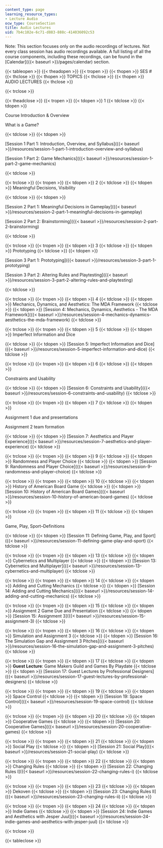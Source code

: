 ```yaml
---
content_type: page
learning_resource_types:
- Lecture Audio
ocw_type: CourseSection
title: Audio Lectures
uid: 7b4c102e-6c71-d883-888c-414036092c53
---
```


Note: This section focuses only on the audio recordings of lectures. Not every class session has audio recordings available. A full listing of all the course components, including these recordings, can be found in the [Calendar]({{< baseurl >}}/pages/calendar) section.

{{< tableopen >}}
{{< theadopen >}}
{{< tropen >}}
{{< thopen >}}
SES #
{{< thclose >}}
{{< thopen >}}
TOPICS
{{< thclose >}}
{{< thopen >}}
AUDIO LECTURES
{{< thclose >}}

{{< trclose >}}

{{< theadclose >}}
{{< tropen >}}
{{< tdopen >}}
1
{{< tdclose >}}
{{< tdopen >}}


Course Introduction & Overview

What is a Game?


{{< tdclose >}}
{{< tdopen >}}


[Session 1 Part 1: Introduction, Overview, and Syllabus]({{< baseurl >}}/resources/session-1-part-1-introduction-overview-and-syllabus)

[Session 1 Part 2: Game Mechanics]({{< baseurl >}}/resources/session-1-part-2-game-mechanics)


{{< tdclose >}}

{{< trclose >}}
{{< tropen >}}
{{< tdopen >}}
2
{{< tdclose >}}
{{< tdopen >}}
Meaningful Decisions, Visibility


{{< tdclose >}}
{{< tdopen >}}


[Session 2 Part 1: Meaningful Decisions in Gameplay]({{< baseurl >}}/resources/session-2-part-1-meaningful-decisions-in-gameplay)

[Session 2 Part 2: Brainstorming]({{< baseurl >}}/resources/session-2-part-2-brainstorming)


{{< tdclose >}}

{{< trclose >}}
{{< tropen >}}
{{< tdopen >}}
3
{{< tdclose >}}
{{< tdopen >}}
Prototyping
{{< tdclose >}}
{{< tdopen >}}


[Session 3 Part 1: Prototyping]({{< baseurl >}}/resources/session-3-part-1-prototyping)

[Session 3 Part 2: Altering Rules and Playtesting]({{< baseurl >}}/resources/session-3-part-2-altering-rules-and-playtesting)


{{< tdclose >}}

{{< trclose >}}
{{< tropen >}}
{{< tdopen >}}
4
{{< tdclose >}}
{{< tdopen >}}
Mechanics, Dynamics, and Aesthetics: The MDA Framework
{{< tdclose >}}
{{< tdopen >}}
[Session 4: Mechanics, Dynamics, Aesthetics - The MDA Framework]({{< baseurl >}}/resources/session-4-mechanics-dynamics-aesthetics-the-mda-framework)
{{< tdclose >}}

{{< trclose >}}
{{< tropen >}}
{{< tdopen >}}
5
{{< tdclose >}}
{{< tdopen >}}
Imperfect Information and Dice


{{< tdclose >}}
{{< tdopen >}}
[Session 5: Imperfect Information and Dice]({{< baseurl >}}/resources/session-5-imperfect-information-and-dice)
{{< tdclose >}}

{{< trclose >}}
{{< tropen >}}
{{< tdopen >}}
6
{{< tdclose >}}
{{< tdopen >}}


Constraints and Usability


{{< tdclose >}}
{{< tdopen >}}
[Session 6: Constraints and Usability]({{< baseurl >}}/resources/session-6-constraints-and-usability)
{{< tdclose >}}

{{< trclose >}}
{{< tropen >}}
{{< tdopen >}}
7
{{< tdclose >}}
{{< tdopen >}}


Assignment 1 due and presentations

Assignment 2 team formation


{{< tdclose >}}
{{< tdopen >}}
[Session 7: Aesthetics and Player Experience]({{< baseurl >}}/resources/session-7-aesthetics-and-player-experience)
{{< tdclose >}}

{{< trclose >}}
{{< tropen >}}
{{< tdopen >}}
9
{{< tdclose >}}
{{< tdopen >}}
Randomness and Player Choice
{{< tdclose >}}
{{< tdopen >}}
[Session 9: Randomness and Player Choice]({{< baseurl >}}/resources/session-9-randomness-and-player-choice)
{{< tdclose >}}

{{< trclose >}}
{{< tropen >}}
{{< tdopen >}}
10
{{< tdclose >}}
{{< tdopen >}}
History of American Board Game
{{< tdclose >}}
{{< tdopen >}}
[Session 10: History of American Board Games]({{< baseurl >}}/resources/session-10-history-of-american-board-games)
{{< tdclose >}}

{{< trclose >}}
{{< tropen >}}
{{< tdopen >}}
11
{{< tdclose >}}
{{< tdopen >}}


Game, Play, Sport–Definitions


{{< tdclose >}}
{{< tdopen >}}
[Session 11: Defining Game, Play, and Sport]({{< baseurl >}}/resources/session-11-defining-game-play-and-sport)
{{< tdclose >}}

{{< trclose >}}
{{< tropen >}}
{{< tdopen >}}
13
{{< tdclose >}}
{{< tdopen >}}
Cybernetics and Multiplayer
{{< tdclose >}}
{{< tdopen >}}
[Session 13: Cybernetics and Multiplayer]({{< baseurl >}}/resources/session-13-cybernetics-and-multiplayer)
{{< tdclose >}}

{{< trclose >}}
{{< tropen >}}
{{< tdopen >}}
14
{{< tdclose >}}
{{< tdopen >}}
Adding and Cutting Mechanics
{{< tdclose >}}
{{< tdopen >}}
[Session 14: Adding and Cutting Mechanics]({{< baseurl >}}/resources/session-14-adding-and-cutting-mechanics)
{{< tdclose >}}

{{< trclose >}}
{{< tropen >}}
{{< tdopen >}}
15
{{< tdclose >}}
{{< tdopen >}}
Assignment 2 Game Due and Presentation
{{< tdclose >}}
{{< tdopen >}}
[Session 15: Assignment 3]({{< baseurl >}}/resources/session-15-assignment-3)
{{< tdclose >}}

{{< trclose >}}
{{< tropen >}}
{{< tdopen >}}
16
{{< tdclose >}}
{{< tdopen >}}
Simulation and Assignment 3
{{< tdclose >}}
{{< tdopen >}}
[Session 16: The Simulation Gap and Assignment 3 Pitches]({{< baseurl >}}/resources/session-16-the-simulation-gap-and-assignment-3-pitches)
{{< tdclose >}}

{{< trclose >}}
{{< tropen >}}
{{< tdopen >}}
17
{{< tdclose >}}
{{< tdopen >}}
**Guest Lecture**: Game Makers Guild and Games By Playdate
{{< tdclose >}}
{{< tdopen >}}
[Session 17: Guest Lectures by Professional Designers]({{< baseurl >}}/resources/session-17-guest-lectures-by-professional-designers)
{{< tdclose >}}

{{< trclose >}}
{{< tropen >}}
{{< tdopen >}}
19
{{< tdclose >}}
{{< tdopen >}}
Space Control
{{< tdclose >}}
{{< tdopen >}}
[Session 19: Space Control]({{< baseurl >}}/resources/session-19-space-control)
{{< tdclose >}}

{{< trclose >}}
{{< tropen >}}
{{< tdopen >}}
20
{{< tdclose >}}
{{< tdopen >}}
Cooperative Games
{{< tdclose >}}
{{< tdopen >}}
[Session 20: Cooperative Games]({{< baseurl >}}/resources/session-20-cooperative-games)
{{< tdclose >}}

{{< trclose >}}
{{< tropen >}}
{{< tdopen >}}
21
{{< tdclose >}}
{{< tdopen >}}
Social Play
{{< tdclose >}}
{{< tdopen >}}
[Session 21: Social Play]({{< baseurl >}}/resources/session-21-social-play)
{{< tdclose >}}

{{< trclose >}}
{{< tropen >}}
{{< tdopen >}}
22
{{< tdclose >}}
{{< tdopen >}}
Changing Rules
{{< tdclose >}}
{{< tdopen >}}
[Session 22: Changing Rules I]({{< baseurl >}}/resources/session-22-changing-rules-i)
{{< tdclose >}}

{{< trclose >}}
{{< tropen >}}
{{< tdopen >}}
23
{{< tdclose >}}
{{< tdopen >}}
Dekoven
{{< tdclose >}}
{{< tdopen >}}
[Session 23: Changing Rules II]({{< baseurl >}}/resources/session-23-changing-rules-ii)
{{< tdclose >}}

{{< trclose >}}
{{< tropen >}}
{{< tdopen >}}
24
{{< tdclose >}}
{{< tdopen >}}
Indie Games
{{< tdclose >}}
{{< tdopen >}}
[Session 24: Indie Games and Aesthetics with Jesper Juul]({{< baseurl >}}/resources/session-24-indie-games-and-aesthetics-with-jesper-juul)
{{< tdclose >}}

{{< trclose >}}

{{< tableclose >}}